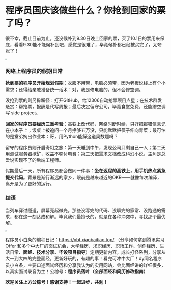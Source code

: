 # 程序员国庆该做些什么？你抢到回家的票了吗？

很不幸，截止目前为止，还没候补到9.30日晚上回家的票，买了10.1日的票用来保底，看看9.30能不能候补到吧，感觉是很难了，毕竟候补都已经被买完了，太夸张了！

<img src="https://pic.yupi.icu/5563/202509192007136.jpeg" style="zoom:25%;" />

### 网络上程序员的假期日常

**抢到票的程序员开始规划假期**：衣服不用带，电脑必须带，因为老板说线上有个小需求；还得给亲戚准备统一话术：对，我是修电脑的，但不会修空调。

没抢到票的则另辟蹊径：打开GitHub，给12306自动抢票项目点星；在技术群发悬赏：帮抢票，报酬是代写周报；最后决定留守公司，毕竟食堂免费，还能蹭空调写 side project。

**回家的程序员要经历三重考验**：高铁上改代码，网络时断时续，只好把报错信息记在小本子上；饭桌上被追问一个月挣够五万没，只能默默把筷子伸向青菜；最可怕的是堂弟掏出作业本：哥，用Python能解这道奥数题吗？

留守的程序员则开启奇幻之旅：第一天睡到中午，发现公司只剩自己一人；第二天用测试服务器挖矿，收益不够付电费；第三天把需求文档改成科幻小说，主角是总爱说实现不了的后端工程师。

假期最后一天，所有程序员都会做同一件事：**坐在返程的高铁上，用手机热点紧急提交代码**。背景是渐行渐远的家乡，眼前是越来越近的OKR——就像每次编译，离开是为了更好的运行。

### 结语

当列车穿过隧道，屏幕亮起微光。那些没写完的代码、没聊完的家常、没跑通的需求，都在这一刻达成和解。毕竟我们最擅长的，就是在各种冲突中，寻找那个最优解。

<img src="https://pic.yupi.icu/5563/202509192009435.png" style="zoom:25%;" />

程序员小白条的编程日记：https://xbt.xiaobaitiao.top/ （分享如何拿到腾讯实习 Offer 和多个中大厂的面试机会，大学经历、求职经历、职场工作、创作经历、生活日常、**面经、技术分享、毕设项目指导**）定期更新内容，成长打怪系列，分享从大一到大四的完整面经，更新好玩的，有趣的事！看完可冲中大厂！dy同名程序员小白条，主要口述面试经历和分享我认为的实用网站，会比面经讲的详细很多，以真实面试录音为主！公粽号：**程序员落叶（全部面经和简历修改指南）**

**欢迎关注上方公粽号！感谢支持！一起进步，共勉！**